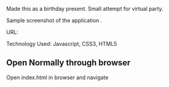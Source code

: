 Made this as a birthday present. Small attempt for virtual party.

Sample screenshot of the application .


URL: 

Technology Used: Javascript, CSS3, HTML5


## Open Normally through browser
Open index.html in browser and navigate



